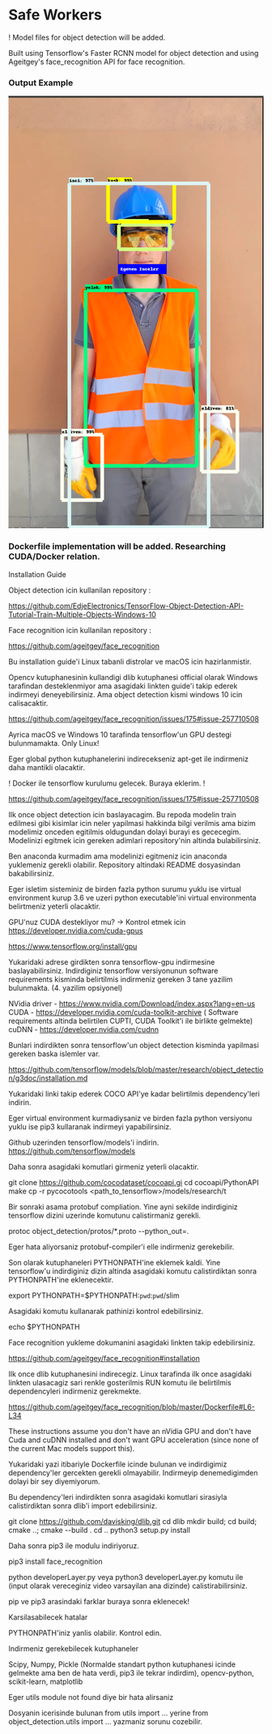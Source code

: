 # Safe Workers

! Model files for object detection will be added. 

Built using Tensorflow's Faster RCNN model for object detection and using Ageitgey's face_recognition API for face recognition.

### Output Example

![Output Example](output_example.png)

### Dockerfile implementation will be added. Researching CUDA/Docker relation.

Installation Guide 

Object detection icin kullanilan repository : 

https://github.com/EdjeElectronics/TensorFlow-Object-Detection-API-Tutorial-Train-Multiple-Objects-Windows-10

Face recognition icin kullanilan repository :

https://github.com/ageitgey/face_recognition

Bu installation guide'i Linux tabanli distrolar ve macOS icin hazirlanmistir. 

Opencv kutuphanesinin kullandigi dlib kutuphanesi official olarak Windows tarafindan desteklenmiyor ama asagidaki linkten guide'i takip ederek indirmeyi deneyebilirsiniz. Ama object detection kismi windows 10 icin calisacaktir.

https://github.com/ageitgey/face_recognition/issues/175#issue-257710508

Ayrica macOS ve Windows 10 tarafinda tensorflow'un GPU destegi bulunmamakta. Only Linux!

Eger global python kutuphanelerini indirecekseniz apt-get ile indirmeniz daha mantikli olacaktir.

! Docker ile tensorflow kurulumu gelecek. Buraya eklerim. !

https://github.com/ageitgey/face_recognition/issues/175#issue-257710508

Ilk once object detection icin baslayacagim. Bu repoda modelin train edilmesi gibi kisimlar icin neler yapilmasi hakkinda bilgi verilmis ama bizim modelimiz onceden egitilmis  oldugundan dolayi burayi es gececegim. Modelinizi egitmek icin gereken adimlari repository'nin altinda bulabilirsiniz. 

Ben anaconda kurmadim ama modelinizi egitmeniz icin anaconda yuklemeniz gerekli olabilir. Repository altindaki README dosyasindan bakabilirsiniz.

Eger isletim sisteminiz de birden fazla python surumu yuklu ise virtual environment kurup 3.6 ve uzeri python executable'ini virtual environmenta belirtmeniz yeterli olacaktir. 

GPU'nuz CUDA destekliyor mu?  -> Kontrol etmek icin 
https://developer.nvidia.com/cuda-gpus

https://www.tensorflow.org/install/gpu

Yukaridaki adrese girdikten sonra tensorflow-gpu indirmesine baslayabilirsiniz. Indirdiginiz tensorflow versiyonunun software requirements kisminda belirtilmis indirmeniz gereken 3 tane yazilim bulunmakta. (4. yazilim opsiyonel)

NVidia driver  - https://www.nvidia.com/Download/index.aspx?lang=en-us
CUDA - https://developer.nvidia.com/cuda-toolkit-archive ( Software requirements altinda belirtilen CUPTI, CUDA Toolkit'i ile birlikte gelmekte)
cuDNN - https://developer.nvidia.com/cudnn

Bunlari indirdikten sonra tensorflow'un object detection kisminda yapilmasi gereken baska islemler var. 

https://github.com/tensorflow/models/blob/master/research/object_detection/g3doc/installation.md

Yukaridaki linki takip ederek COCO API'ye kadar belirtilmis dependency'leri indirin. 

Eger virtual environment kurmadiysaniz ve birden fazla python versiyonu yuklu ise pip3 kullaranak indirmeyi yapabilirsiniz.

Github uzerinden tensorflow/models'i indirin. https://github.com/tensorflow/models

Daha sonra asagidaki komutlari girmeniz yeterli olacaktir.

git clone https://github.com/cocodataset/cocoapi.gi
cd cocoapi/PythonAPI
make
cp -r pycocotools <path_to_tensorflow>/models/research/t

Bir sonraki asama protobuf compliation. Yine ayni sekilde indirdiginiz tensorflow dizini uzerinde komutunu calistirmaniz gerekli.

protoc object_detection/protos/*.proto --python_out=.

Eger hata aliyorsaniz protobuf-compiler'i elle indirmeniz gerekebilir.

Son olarak kutuphaneleri PYTHONPATH'ine eklemek kaldi. Yine tensorflow'u indirdiginiz dizin altinda asagidaki komutu calistirdiktan sonra PYTHONPATH'ine eklenecektir.

export PYTHONPATH=$PYTHONPATH:`pwd`:`pwd`/slim  

Asagidaki komutu kullanarak pathinizi kontrol edebilirsiniz.

echo $PYTHONPATH

Face recognition yukleme dokumanini asagidaki linkten takip edebilirsiniz.

https://github.com/ageitgey/face_recognition#installation

Ilk once dlib kutuphanesini indirecegiz. Linux tarafinda ilk once asagidaki linkten ulasacagiz sari renkle gosterilmis RUN komutu ile belirtilmis dependencyleri indirmeniz gerekmekte. 

https://github.com/ageitgey/face_recognition/blob/master/Dockerfile#L6-L34

These instructions assume you don't have an nVidia GPU and don't have Cuda and cuDNN installed and don't want GPU acceleration (since none of the current Mac models support this).

Yukaridaki yazi itibariyle Dockerfile icinde bulunan ve indirdigimiz dependency'ler gercekten gerekli olmayabilir. Indirmeyip denemedigimden dolayi bir sey diyemiyorum. 

Bu dependency'leri indirdikten sonra asagidaki komutlari sirasiyla calistirdiktan sonra dlib'i import edebilirsiniz.

git clone https://github.com/davisking/dlib.git
cd dlib
mkdir build; cd build; cmake ..; cmake --build .
cd ..
python3 setup.py install

Daha sonra pip3 ile modulu indiriyoruz.

pip3 install face_recognition

python developerLayer.py veya python3 developerLayer.py komutu ile (input olarak vereceginiz video varsayilan ana dizinde) calistirabilirsiniz.

pip ve pip3 arasindaki farklar buraya sonra eklenecek!

Karsilasabilecek hatalar

PYTHONPATH'iniz yanlis olabilir. Kontrol edin.

Indirmeniz gerekebilecek kutuphaneler

Scipy, Numpy, Pickle (Normalde standart python kutuphanesi icinde gelmekte ama ben de hata verdi, pip3 ile tekrar indirdim), opencv-python, scikit-learn, matplotlib

Eger utils module not found diye bir hata alirsaniz 

Dosyanin icerisinde bulunan
from utils import ... 
yerine 
from object_detection.utils import ... 
yazmaniz sorunu cozebilir.
